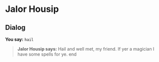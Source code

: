 # Jalor Housip


## Dialog

**You say:** `hail`



>**Jalor Housip says:** Hail and well met, my friend. If yer a magician I have some spells for ye.
end
